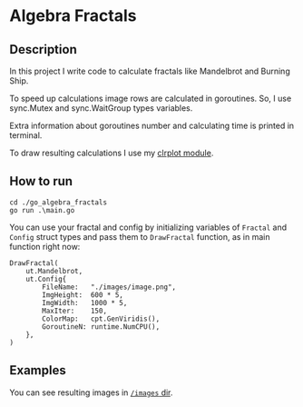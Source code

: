 # Algebra Fractals

## Description
In this project I write code to calculate fractals like 
Mandelbrot and Burning Ship.


To speed up calculations image rows are calculated in goroutines.
So, I use sync.Mutex and sync.WaitGroup types variables.


Extra information about goroutines number and calculating time
is printed in terminal. 


To draw resulting calculations I use my
[clrplot module](https://github.com/Aleksandr-qefy/clrplot).

## How to run

```
cd ./go_algebra_fractals
go run .\main.go
```


You can use your fractal and config by initializing variables of 
`Fractal` and `Config` struct types and pass them to `DrawFractal` function,
as in main function right now:
```
DrawFractal(
    ut.Mandelbrot,
    ut.Config{
        FileName:   "./images/image.png",
        ImgHeight:  600 * 5,
        ImgWidth:   1000 * 5,
        MaxIter:    150,
        ColorMap:   cpt.GenViridis(),
        GoroutineN: runtime.NumCPU(),
    },
)
```


## Examples

You can see resulting images in [`/images` dir](https://github.com/Aleksandr-qefy/go_algebra_fractals/tree/main/images).
